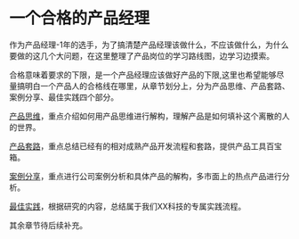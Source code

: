 # 一个合格的产品经理

作为产品经理-1年的选手，为了搞清楚产品经理该做什么，不应该做什么，为什么要做的这几个大问题，在这里整理了产品岗位的学习路线图，边学习边摸索。

合格意味着要求的下限，是一个产品经理应该做好产品的下限,这里也希望能够尽量搞明白一个产品人的合格线在哪里，从章节划分上，分为产品思维、产品套路、案例分享、最佳实践四个部分。

[产品思维](/chan-pin-si-wei.md)，重点介绍如何用产品思维进行解构，理解产品是如何填补这个离散的人的世界。

[产品套路](/chan-pin-tao-lu.md)，重点总结已经有的相对成熟产品开发流程和套路，提供产品工具百宝箱。

[案例分享](/an-li-fen-xi.md)，重点进行公司案例分析和具体产品的解构，多市面上的热点产品进行分析。

[最佳实践](/zui-jia-shi-jian.md)，根据研究的内容，总结属于我们XX科技的专属实践流程。

其余章节待后续补充。

